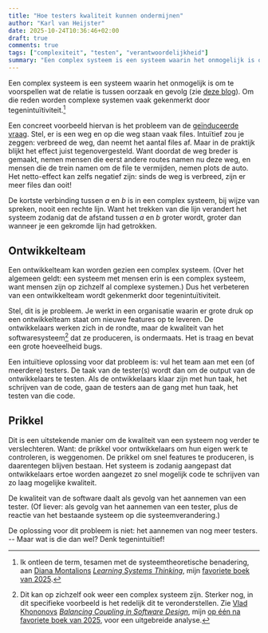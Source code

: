 ```yaml
---
title: "Hoe testers kwaliteit kunnen ondermijnen"
author: "Karl van Heijster"
date: 2025-10-24T10:36:46+02:00
draft: true
comments: true
tags: ["complexiteit", "testen", "verantwoordelijkheid"]
summary: "Een complex systeem is een systeem waarin het onmogelijk is om te voorspellen wat de relatie is tussen oorzaak en gevolg. Om die reden worden complexe systemen vaak gekenmerkt door tegenintuïtiviteit. Een ontwikkelteam kan worden gezien een complex systeem. Dus het verbeteren van een ontwikkelteam wordt gekenmerkt door tegenintuïtiviteit."
---
```


Een complex systeem is een systeem waarin het onmogelijk is om te voorspellen wat de relatie is tussen oorzaak en gevolg (zie [deze blog](/blog/25/04/gecompliceerd-vs-complex/ "'Gecompliceerd vs. complex'")). Om die reden worden complexe systemen vaak gekenmerkt door tegenintuïtiviteit.[^1]


Een concreet voorbeeld hiervan is het probleem van de [geïnduceerde vraag](https://en.wikipedia.org/wiki/Induced_demand "'Induced demand', Wikipedia"). Stel, er is een weg en op die weg staan vaak files. Intuïtief zou je zeggen: verbreed de weg, dan neemt het aantal files af. Maar in de praktijk blijkt het effect juist tegenovergesteld. Want doordat de weg breder is gemaakt, nemen mensen die eerst andere routes namen nu deze weg, en mensen die de trein namen om de file te vermijden, nemen plots de auto. Het netto-effect kan zelfs negatief zijn: sinds de weg is verbreed, zijn er meer files dan ooit!


De kortste verbinding tussen *a* en *b* is in een complex systeem, bij wijze van spreken, nooit een rechte lijn. Want het trekken van die lijn verandert het systeem zodanig dat de afstand tussen *a* en *b* groter wordt, groter dan wanneer je een gekromde lijn had getrokken.


## Ontwikkelteam


Een ontwikkelteam kan worden gezien een complex systeem. (Over het algemeen geldt: een systeem met mensen erin is een complex systeem, want mensen zijn op zichzelf al complexe systemen.) Dus het verbeteren van een ontwikkelteam wordt gekenmerkt door tegenintuïtiviteit.


Stel, dit is je probleem. Je werkt in een organisatie waarin er grote druk op een ontwikkelteam staat om nieuwe features op te leveren. De ontwikkelaars werken zich in de rondte, maar de kwaliteit van het softwaresysteem[^2] dat ze produceren, is ondermaats. Het is traag en bevat een grote hoeveelheid bugs. 


Een intuïtieve oplossing voor dat probleem is: vul het team aan met een (of meerdere) testers. De taak van de tester(s) wordt dan om de output van de ontwikkelaars te testen. Als de ontwikkelaars klaar zijn met hun taak, het schrijven van de code, gaan de testers aan de gang met hun taak, het testen van die code.


## Prikkel


Dit is een uitstekende manier om de kwaliteit van een systeem nog verder te verslechteren. Want: de prikkel voor ontwikkelaars om hun eigen werk te controleren, is weggenomen. De prikkel om snel features te produceren, is daarentegen blijven bestaan. Het systeem is zodanig aangepast dat ontwikkelaars ertoe worden aangezet zo snel mogelijk code te schrijven van zo laag mogelijke kwaliteit.


De kwaliteit van de software daalt als gevolg van het aannemen van een tester. (Of liever: als gevolg van het aannemen van een tester, plus de reactie van het bestaande systeem op die systeemverandering.) 


De oplossing voor dit probleem is niet: het aannemen van nog meer testers. -- Maar wat is die dan wel? Denk tegenintuïtief!


[^1]: Ik ontleen de term, tesamen met de systeemtheoretische benadering, aan [Diana Montalions](https://montalion.com/) [*Learning Systems Thinking*](https://www.oreilly.com/library/view/learning-systems-thinking/9781098151324/ "Diana Montalion, 'Learning Systems Thinking: Essential Nonlinear Skills and Practices for Software Professionals', O'Reilly Media, 2024"), mijn [favoriete boek van 2025](BESTE_BOEKEN_VAN_2025 "'De beste boeken over software ontwikkeling die ik in 2025 las'").

[^2]: Dit kan op zichzelf ook weer een complex systeem zijn. Sterker nog, in dit specifieke voorbeeld is het redelijk dit te veronderstellen. Zie [Vlad Khononovs](https://vladikk.com/) [*Balancing Coupling in Software Design*](https://www.pearson.com/en-us/subject-catalog/p/balancing-coupling-in-software-design-successful-software-architecture-in-general-and-distributed-systems/P200000000372/9780137353576 "Vlad Khononov, 'Balancing Coupling in Software Design: Universal Design Principles for Architecting Modular Software Systems', Addison-Wesley Professional 2024"), mijn [op één na favoriete boek van 2025](BESTE_BOEKEN_VAN_2025 "'De beste boeken over software ontwikkeling die ik in 2025 las'"), voor een uitgebreide analyse.